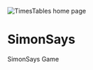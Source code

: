 ![TimesTables home page](http://visteconarte.com/SimonSays/SimonSaysHome.png)
# SimonSays
SimonSays Game
